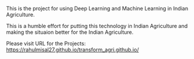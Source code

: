 This is the project for using Deep Learning and Machine Learning in Indian Agriculture. 

This is a humble effort for putting this technology in Indian Agriculture and making the situaion better for the Indian Agriculture.

Please visit URL for the Projects: https://rahulmisal27.github.io/transform_agri.github.io/
